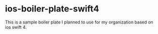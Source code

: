 # ios-boiler-plate-swift4
This is a sample boiler plate I planned to use for my organization based on ios swift 4.
